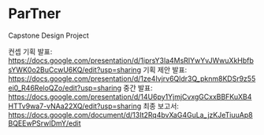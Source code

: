 # ParTner
Capstone Design Project

컨셉 기획 발표: https://docs.google.com/presentation/d/1iprsY3la4MsRIYwYvJWwuXkHbfbsYWK0o2BuCcwU6KQ/edit?usp=sharing
기획 제안 발표: https://docs.google.com/presentation/d/1ze4Ivjrv6Qldr3Q_pknm8KDSr9z55ei0_R46ReloQZo/edit?usp=sharing
중간 발표: https://docs.google.com/presentation/d/14U6py1YjmjCvxgGCxxBBFKuXB4HTTv9wa7-vNAa22XQ/edit?usp=sharing
최종 보고서: https://docs.google.com/document/d/13It2Rq4bvXaG4GuLa_jzKJeTiuuAp8BQEEwPSrwIDmY/edit
